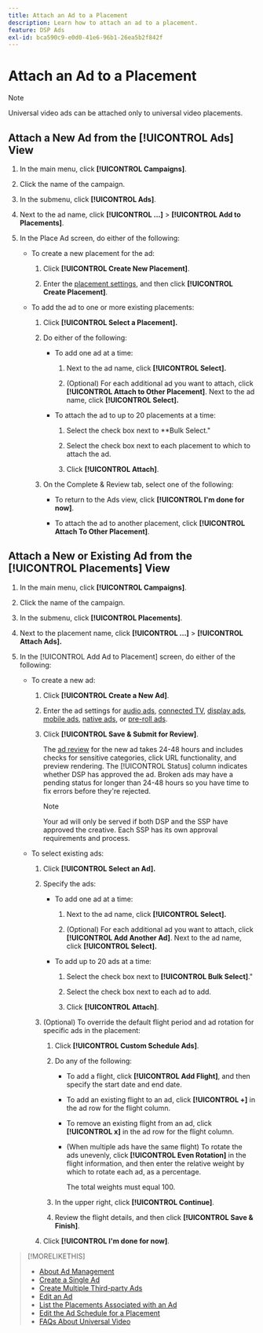 ```yaml
---
title: Attach an Ad to a Placement
description: Learn how to attach an ad to a placement.
feature: DSP Ads
exl-id: bca590c9-e0d0-41e6-96b1-26ea5b2f842f
---
```

# Attach an Ad to a Placement

>[!NOTE]
>
>Universal video ads can be attached only to universal video placements.

## Attach a New Ad from the [!UICONTROL Ads] View

1. In the main menu, click **[!UICONTROL Campaigns]**.

1. Click the name of the campaign.

1. In the submenu, click **[!UICONTROL Ads]**.

1. Next to the ad name, click  **[!UICONTROL ...]** > **[!UICONTROL Add to Placements]**.

1. In the Place Ad screen, do either of the following:

    * To create a new placement for the ad:

        1. Click **[!UICONTROL Create New Placement]**.

        1. Enter the [placement settings](/help/dsp/campaign-management/placements/placement-settings.md), and then click **[!UICONTROL Create Placement]**.

    * To add the ad to one or more existing placements:

        1. Click **[!UICONTROL Select a Placement].**

        1. Do either of the following:

            * To add one ad at a time:

                1. Next to the ad name, click **[!UICONTROL Select].**

                1. (Optional) For each additional ad you want to attach, click **[!UICONTROL Attach to Other Placement]**. Next to the ad name, click **[!UICONTROL Select].**

            * To attach the ad to up to 20 placements at a time:

                1. Select the check box next to **Bulk Select."

                1. Select the check box next to each placement to which to attach the ad.

                1. Click **[!UICONTROL Attach]**.

        1. On the Complete & Review tab, select one of the following:

            * To return to the Ads view, click **[!UICONTROL I'm done for now]**.

            * To attach the ad to another placement, click **[!UICONTROL Attach To Other Placement]**.

## Attach a New or Existing Ad from the [!UICONTROL Placements] View

1. In the main menu, click **[!UICONTROL Campaigns]**.

1. Click the name of the campaign.

1. In the submenu, click **[!UICONTROL Placements]**.

1. Next to the placement name, click  **[!UICONTROL ...]** > **[!UICONTROL Attach Ads].**

1. In the [!UICONTROL Add Ad to Placement] screen, do either of the following:

    * To create a new ad:

       1. Click **[!UICONTROL Create a New Ad]**.

       1. Enter the ad settings for [audio ads](ad-settings-audio.md), [connected TV](ad-settings-connected-tv.md), [display ads](ad-settings-display.md), [mobile ads](ad-settings-mobile.md), [native ads](ad-settings-native.md), or [pre-roll ads](ad-settings-pre-roll.md).

       1. Click **[!UICONTROL Save & Submit for Review]**.

           The [ad review](ad-about.md) for the new ad takes 24-48 hours and includes checks for sensitive categories, click URL functionality, and preview rendering. The [!UICONTROL Status] column indicates whether DSP has approved the ad. Broken ads may have a pending status for longer than 24-48 hours so you have time to fix errors before they're rejected.

           >[!NOTE]
           >
           >Your ad will only be served if both DSP and the SSP have approved the creative. Each SSP has its own approval requirements and process.

    * To select existing ads:

       1. Click **[!UICONTROL Select an Ad].**

       1. Specify the ads:

           * To add one ad at a time:

              1. Next to the ad name, click **[!UICONTROL Select].**

              1. (Optional) For each additional ad you want to attach, click **[!UICONTROL Add Another Ad]**. Next to the ad name, click **[!UICONTROL Select].**

           * To add up to 20 ads at a time:

              1. Select the check box next to **[!UICONTROL Bulk Select]**."

              1. Select the check box next to each ad to add.

              1. Click **[!UICONTROL Attach]**.

       1. (Optional) To override the default flight period and ad rotation for specific ads in the placement:

           1. Click **[!UICONTROL Custom Schedule Ads]**.

           1. Do any of the following:

               * To add a flight, click **[!UICONTROL Add Flight]**, and then specify the start date and end date.

               * To add an existing flight to an ad, click **[!UICONTROL +]** in the ad row for the flight column.

               * To remove an existing flight from an ad, click **[!UICONTROL x]** in the ad row for the flight column.

               * (When multiple ads have the same flight) To rotate the ads unevenly, click **[!UICONTROL Even Rotation]** in the flight information, and then enter the relative weight by which to rotate each ad, as a percentage.

                  The total weights must equal 100.

           1. In the upper right, click **[!UICONTROL Continue]**.

           1. Review the flight details, and then click **[!UICONTROL Save & Finish]**.

       1. Click **[!UICONTROL I'm done for now]**.

>[!MORELIKETHIS]
>
>* [About Ad Management](ad-about.md)
>* [Create a Single Ad](ad-create.md)
>* [Create Multiple Third-party Ads](ad-create-multiple.md)
>* [Edit an Ad](ad-edit.md)
>* [List the Placements Associated with an Ad](ad-list-placements.md)
>* [Edit the Ad Schedule for a Placement](/help/dsp/campaign-management/placements/placement-edit-ad-schedule.md)
>* [FAQs About Universal Video](/help/dsp/campaign-management/faq-universal-video.md)
